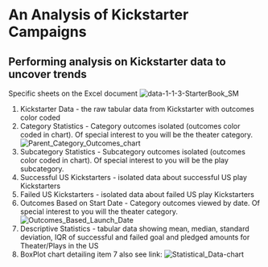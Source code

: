 # An Analysis of Kickstarter Campaigns
## Performing analysis on Kickstarter data to uncover trends
Specific sheets on the Excel document ![data-1-1-3-StarterBook_SM](C://Users/User/Wash_U_Stuff/Module_1/Crowdfunding_Project)
1) Kickstarter Data - the raw tabular data from Kickstarter with outcomes color coded
2) Category Statistics - Category outcomes isolated (outcomes color coded in chart). Of special interest to you will be the theater category. ![Parent_Category_Outcomes_chart](C://Users/User/Wash_U_stuff/Module_1/Crowdfunding_Project)
3) Subcategory Statistics - Subcategory outcomes isolated (outcomes color coded in chart). Of special interest to you will be the play subcategory.
4) Successful US Kickstarters - isolated data about successful US play Kickstarters
5) Failed US Kickstarters - isolated data about failed US play Kickstarters
6) Outcomes Based on Start Date - Category outcomes viewed by date. Of special interest to you will the theater category. ![Outcomes_Based_Launch_Date](C://Users/User/Wash_U_stuff/Module_1/Crowdfunding_Project)
7) Descriptive Statistics - tabular data showing mean, median, standard deviation, IQR of successful and failed goal and pledged amounts for Theater/Plays in the US
8) BoxPlot chart detailing item 7 also see link: ![Statistical_Data-chart](C://Users/User/Wash_U_stuff/Module_1/Crowdfunding_Project)


